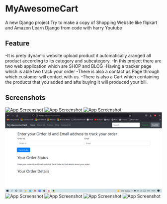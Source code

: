 # MyAwesomeCart

A new Django project.Try to make a copy of Shopping Website like flipkart and Amazon 
Learn Django from code with harry Youtube


## Feature

-It is prety dynamic website upload product it automatically aranged all product according to its category and subcategory.
-In this project there are two web application which are SHOP and BLOG
-Having a tracker page which is able two track your order
-There is also a contact us Page through which customer will contact with us.
-There is also a Cart which containing the products that you added and afte buying it will produced your bill.

## Screenshots

![App Screenshot](https://github.com/Akash-27022002/newshub/blob/main/screenShots/Screenshot(7).png)
![App Screenshot](https://github.com/Akash-27022002/newshub/blob/main/screenShots/Screenshot(8).png)
![App Screenshot](https://github.com/Akash-27022002/newshub/blob/main/screenShots/Screenshot(9).png)
![App Screenshot](https://github.com/Akash-27022002/MyAwesomeCart/blob/main/screenShots/Screenshot%20(10).png)
![App Screenshot](https://github.com/Akash-27022002/newshub/blob/main/screenShots/Screenshot(11).png)
![App Screenshot](https://github.com/Akash-27022002/newshub/blob/main/screenShots/Screenshot(12).png)
![App Screenshot](https://github.com/Akash-27022002/newshub/blob/main/screenShots/Screenshot(13).png)
![App Screenshot](https://github.com/Akash-27022002/newshub/blob/main/screenShots/Screenshot(14).png)



           
          
